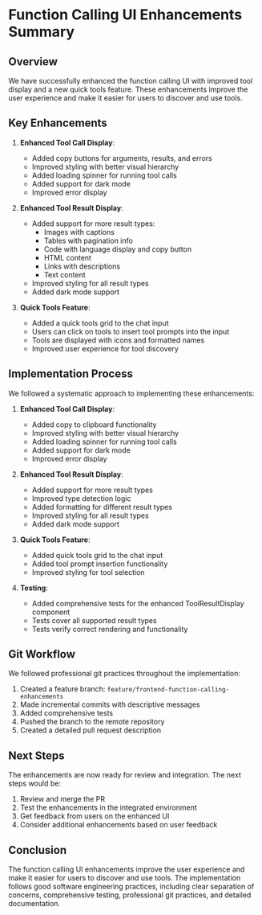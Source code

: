 # Function Calling UI Enhancements Summary

## Overview

We have successfully enhanced the function calling UI with improved tool display and a new quick tools feature. These enhancements improve the user experience and make it easier for users to discover and use tools.

## Key Enhancements

1. **Enhanced Tool Call Display**:
   - Added copy buttons for arguments, results, and errors
   - Improved styling with better visual hierarchy
   - Added loading spinner for running tool calls
   - Added support for dark mode
   - Improved error display

2. **Enhanced Tool Result Display**:
   - Added support for more result types:
     - Images with captions
     - Tables with pagination info
     - Code with language display and copy button
     - HTML content
     - Links with descriptions
     - Text content
   - Improved styling for all result types
   - Added dark mode support

3. **Quick Tools Feature**:
   - Added a quick tools grid to the chat input
   - Users can click on tools to insert tool prompts into the input
   - Tools are displayed with icons and formatted names
   - Improved user experience for tool discovery

## Implementation Process

We followed a systematic approach to implementing these enhancements:

1. **Enhanced Tool Call Display**:
   - Added copy to clipboard functionality
   - Improved styling with better visual hierarchy
   - Added loading spinner for running tool calls
   - Added support for dark mode
   - Improved error display

2. **Enhanced Tool Result Display**:
   - Added support for more result types
   - Improved type detection logic
   - Added formatting for different result types
   - Improved styling for all result types
   - Added dark mode support

3. **Quick Tools Feature**:
   - Added quick tools grid to the chat input
   - Added tool prompt insertion functionality
   - Improved styling for tool selection

4. **Testing**:
   - Added comprehensive tests for the enhanced ToolResultDisplay component
   - Tests cover all supported result types
   - Tests verify correct rendering and functionality

## Git Workflow

We followed professional git practices throughout the implementation:

1. Created a feature branch: `feature/frontend-function-calling-enhancements`
2. Made incremental commits with descriptive messages
3. Added comprehensive tests
4. Pushed the branch to the remote repository
5. Created a detailed pull request description

## Next Steps

The enhancements are now ready for review and integration. The next steps would be:

1. Review and merge the PR
2. Test the enhancements in the integrated environment
3. Get feedback from users on the enhanced UI
4. Consider additional enhancements based on user feedback

## Conclusion

The function calling UI enhancements improve the user experience and make it easier for users to discover and use tools. The implementation follows good software engineering practices, including clear separation of concerns, comprehensive testing, professional git practices, and detailed documentation.

